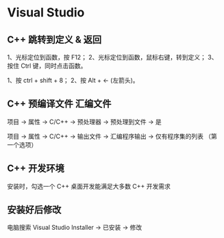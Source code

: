 # Visual Studio

## C++ 跳转到定义 & 返回

1、光标定位到函数，按 F12；
2、光标定位到函数，鼠标右键，转到定义；
3、按住 Ctrl 键，同时点击函数。

1、按 ctrl + shift + 8；
2、按 Alt + ← (左箭头)。

## C++ 预编译文件 汇编文件

项目 -> 属性 -> C/C++ -> 预处理器 -> 预处理到文件 -> 是

项目 -> 属性 -> C/C++ -> 输出文件 -> 汇编程序输出 -> 仅有程序集的列表 （第一个选项）

## C++ 开发环境

安装时，勾选一个 C++ 桌面开发能满足大多数 C++ 开发需求

## 安装好后修改

电脑搜索 Visual Studio Installer -> 已安装 -> 修改
